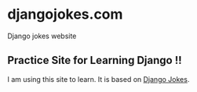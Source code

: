 # djangojokes.com
Django jokes website

## Practice Site for Learning Django !!
I am using this site to learn. It is based on
[Django Jokes](https://www.djangojokes.com).